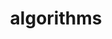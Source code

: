 ---
layout: page
title: algorithms
nav: true
nav_order: 2
dropdown: true
children: 
    - title: LeetCode
      permalink: /leetcode/
    - title: divider
    - title: AlgoExpert
      permalink: /algoexpert/
---